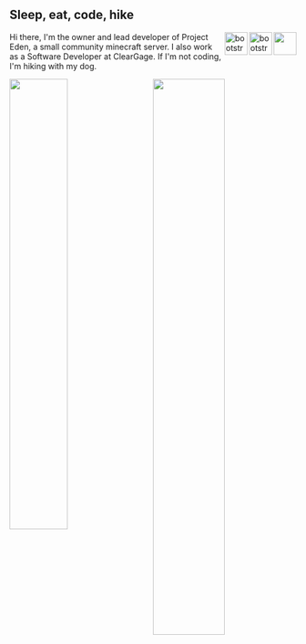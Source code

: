 ## Sleep, eat, code, hike

<img src="https://static.wikia.nocookie.net/minecraft/images/f/fe/GrassNew.png/revision/latest/scale-to-width-down/40" width="40" height="40" align="right"/>
<img src="https://devicons.github.io/devicon/devicon.git/icons/ubuntu/ubuntu-plain.svg" alt="bootstrap" width="40" height="40" align="right"/>
<img src="https://devicons.github.io/devicon/devicon.git/icons/java/java-original.svg" alt="bootstrap" width="40" height="40" align="right"/>

Hi there, I'm the owner and lead developer of Project Eden, a small community minecraft server. I also work as a Software Developer at ClearGage. If I'm not coding, I'm hiking with my dog.

<img align="right" width="50%" src="https://github-readme-stats.vercel.app/api/wakatime?username=Pugabyte&layout=compact&bg_color=00000000&text_color=858585&title_color=915bf5&hide_border=true" />

<img align="left" width="45%" src="https://github-readme-stats.vercel.app/api?username=Pugabyte&show_icons=true&theme=radical&custom_title=GitHub%20Stats&bg_color=00000000&text_color=858585&title_color=915bf5&hide_border=true&disable_animations=true" />


